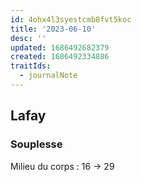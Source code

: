 ```yaml
---
id: 4ohx4l3syestcmb8fvt5koc
title: '2023-06-10'
desc: ''
updated: 1686492682379
created: 1686492334886
traitIds:
  - journalNote
---
```


## Lafay

### Souplesse

Milieu du corps : 16 -> 29